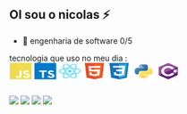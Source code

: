  ## OI sou  o nicolas ⚡
 
- 🌱 engenharia de software 0/5
  

<div style="display: inline_block">tecnologia que uso no meu dia
 :<br>
  <img align="center" alt="nicolas-js" height="30" width="40" src="https://raw.githubusercontent.com/devicons/devicon/master/icons/javascript/javascript-plain.svg">
  <img align="center" alt="nicolas-Ts" height="30" width="40" src="https://raw.githubusercontent.com/devicons/devicon/master/icons/typescript/typescript-plain.svg">
  <img align="center" alt="nicolas-React" height="30" width="40" src="https://raw.githubusercontent.com/devicons/devicon/master/icons/react/react-original.svg">
  <img align="center" alt="nicolas-HTML" height="30" width="40" src="https://raw.githubusercontent.com/devicons/devicon/master/icons/html5/html5-original.svg">
  <img align="center" alt="nicolas-CSS" height="30" width="40" src="https://raw.githubusercontent.com/devicons/devicon/master/icons/css3/css3-original.svg">
  <img align="center" alt="nicolas-Python" height="30" width="40" src="https://raw.githubusercontent.com/devicons/devicon/master/icons/python/python-original.svg">
  <img align="center" alt="nicolas-Csharp" height="30" width="40" src="https://raw.githubusercontent.com/devicons/devicon/master/icons/csharp/csharp-original.svg">
</div>
  
  ##
 
<div> 
  <a href=" target="_blank"><img src="https://img.shields.io/badge/YouTube-FF0000?style=for-the-badge&logo=youtube&logoColor=white" target="_blank"></a>
  <a href="https://www.instagram.com/nicola_carvalho007/" target="_blank"><img src="https://img.shields.io/badge/-Instagram-%23E4405F?style=for-the-badge&logo=instagram&logoColor=white" target="_blank"></a>
  <a href = ""><img src="https://img.shields.io/badge/-Gmail-%23333?style=for-the-badge&logo=gmail&logoColor=white" target="_blank"></a>
  <a href="nicolasprogramacao8@gmail.com" target="_blank"><img src="https://img.shields.io/badge/-LinkedIn-%230077B5?style=for-the-badge&logo=linkedin&logoColor=white" target="_blank"></a> 
  
</div>
